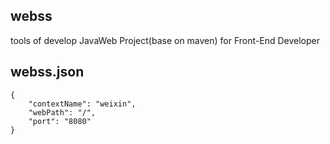 ## webss
tools of develop JavaWeb Project(base on maven) for Front-End Developer

## webss.json
```
{
    "contextName": "weixin",
    "webPath": "/",
    "port": "8080"
}
```
